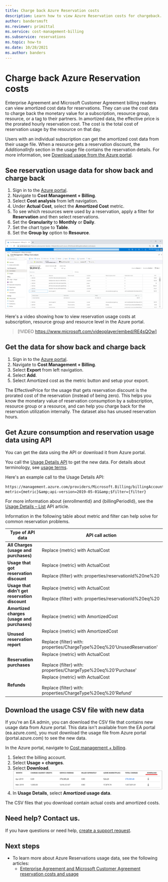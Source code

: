 ```yaml
---
title: Charge back Azure Reservation costs
description: Learn how to view Azure Reservation costs for chargeback.
author: bandersmsft
ms.reviewer: primittal
ms.service: cost-management-billing
ms.subservice: reservations
ms.topic: how-to
ms.date: 10/28/2021
ms.author: banders
---
```


# Charge back Azure Reservation costs

Enterprise Agreement and Microsoft Customer Agreement billing readers can view amortized cost data for reservations. They can use the cost data to charge back the monetary value for a subscription, resource group, resource, or a tag to their partners. In amortized data, the effective price is the prorated hourly reservation cost. The cost is the total cost of reservation usage by the resource on that day.

Users with an individual subscription can get the amortized cost data from their usage file. When a resource gets a reservation discount, the *AdditionalInfo* section in the usage file contains the reservation details. For more information, see [Download usage from the Azure portal](../understand/download-azure-daily-usage.md#download-usage-from-the-azure-portal-csv).

## See reservation usage data for show back and charge back

1. Sign in to the [Azure portal](https://portal.azure.com).
2. Navigate to **Cost Management + Billing**.
3. Select **Cost analysis** from left navigation.
4. Under **Actual Cost**, select the **Amortized Cost** metric.
5. To see which resources were used by a reservation, apply a filter for **Reservation** and then select reservations.
6. Set the **Granularity** to **Monthly** or **Daily**.
7. Set the chart type to **Table**.
8. Set the **Group by** option to **Resource**.

[![Example showing reservation resource costs that you can use for chargeback](./media/charge-back-usage/amortized-reservation-costs.png)](./media/charge-back-usage/amortized-reservation-costs.png#lightbox)

Here's a video showing how to view reservation usage costs at subscription, resource group and resource level in the Azure portal.

 > [!VIDEO https://www.microsoft.com/videoplayer/embed/RE4sQOw] 

## Get the data for show back and charge back

1. Sign in to the [Azure portal](https://portal.azure.com).
2. Navigate to **Cost Management + Billing**.
3. Select **Export** from left navigation.
4. Select **Add**.
5. Select Amortized cost as the metric button and setup your export.

The EffectivePrice for the usage that gets reservation discount is the prorated cost of the reservation (instead of being zero). This helps you know the monetary value of reservation consumption by a subscription, resource group or a resource, and can help you charge back for the reservation utilization internally. The dataset also has unused reservation hours. 

## Get Azure consumption and reservation usage data using API

You can get the data using the API or download it from Azure portal.

You call the [Usage Details API](/rest/api/consumption/usagedetails/list) to get the new data. For details about terminology, see [usage terms](../understand/understand-usage.md).

Here's an example call to the Usage Details API:

```
https://management.azure.com/providers/Microsoft.Billing/billingAccounts/{enrollmentId}/providers/Microsoft.Billing/billingPeriods/{billingPeriodId}/providers/Microsoft.Consumption/usagedetails?metric={metric}&amp;api-version=2019-05-01&amp;$filter={filter}
```

For more information about {enrollmentId} and {billingPeriodId}, see the [Usage Details – List](/rest/api/consumption/usagedetails/list) API article.

Information in the following table about metric and filter can help solve for common reservation problems.

| **Type of API data** | API call action |
| --- | --- |
| **All Charges (usage and purchases)** | Replace {metric} with ActualCost |
| **Usage that got reservation discount** | Replace {metric} with ActualCost<br><br>Replace {filter} with: properties/reservationId%20ne%20 |
| **Usage that didn't get reservation discount** | Replace {metric} with ActualCost<br><br>Replace {filter} with: properties/reservationId%20eq%20 |
| **Amortized charges (usage and purchases)** | Replace {metric} with AmortizedCost |
| **Unused reservation report** | Replace {metric} with AmortizedCost<br><br>Replace {filter} with: properties/ChargeType%20eq%20'UnusedReservation' |
| **Reservation purchases** | Replace {metric} with ActualCost<br><br>Replace {filter} with: properties/ChargeType%20eq%20'Purchase'  |
| **Refunds** | Replace {metric} with ActualCost<br><br>Replace {filter} with: properties/ChargeType%20eq%20'Refund' |

## Download the usage CSV file with new data

If you're an EA admin, you can download the CSV file that contains new usage data from Azure portal. This data isn't available from the EA portal (ea.azure.com), you must download the usage file from Azure portal (portal.azure.com) to see the new data.

In the Azure portal, navigate to [Cost management + billing](https://portal.azure.com/#blade/Microsoft_Azure_Billing/ModernBillingMenuBlade/BillingAccounts).

1. Select the billing account.
2. Select **Usage + charges**.
3. Select **Download**.  
![Example showing where to Download the CSV usage data file in the Azure portal](./media/understand-reserved-instance-usage-ea/portal-download-csv.png)
4. In **Usage Details**, select **Amortized usage data**.

The CSV files that you download contain actual costs and amortized costs.

## Need help? Contact us.

If you have questions or need help, [create a support request](https://portal.azure.com/#blade/Microsoft_Azure_Support/HelpAndSupportBlade/newsupportrequest).

## Next steps
- To learn more about Azure Reservations usage data, see the following articles:
  - [Enterprise Agreement and Microsoft Customer Agreement reservation costs and usage](understand-reserved-instance-usage-ea.md)
 
